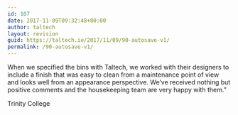 ```yaml
---
id: 107
date: 2017-11-09T09:32:48+00:00
author: taltech
layout: revision
guid: https://taltech.ie/2017/11/09/90-autosave-v1/
permalink: /90-autosave-v1/
---
```

When we specified the bins with Taltech, we worked with their designers to include a finish that was easy to clean from a maintenance point of view and looks well from an appearance perspective. We’ve received nothing but positive comments and the housekeeping team are very happy with them.&#8221;

<span>Trinity College</span>